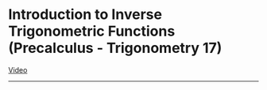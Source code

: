 # Introduction to Inverse Trigonometric Functions (Precalculus - Trigonometry 17)

[Video](https://www.youtube.com/watch?v=ih01YszlraY)

---

